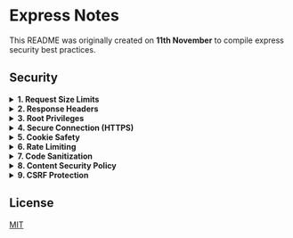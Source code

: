 # Express Notes

This README was originally created on **11th November** to compile express security best practices.

## Security

<details>
<summary><b>1. Request Size Limits</b></summary>
<p>

* Hackers can send large data <code style="color:#ca3433;">500 MB - 1 GB</code> as request bodies.
* Since express buffers request bodies and parses it into meaningful data structures, large request bodies can crash the single-thread (*as it stays in memory while the request is being fulfilled*).
* To resolve this issue, add the express middlewares:

```javascript
// Content-Type: X-www-url-formencoded
app.use(express.urlencoded({ limit: "1kb" }))

// Content-Type: application/json
app.use(express.json({ limit: "1kb" }))

// Content-Type: multipart/form-data
// Essentially for uploading files
app.use(express.multipart({ limit: "100mb" })

// Other Data
// This has to be the last "limit" middleware
// otherwise, the rest won't be caught
app.use(express.limit("2kb"))
```

* If the request bodies violate the imposed limit, a ``413 Payload Too Large`` response will be sent.

</p>
</details>

<details>
<summary><b>2. Response Headers</b></summary>
<p>

* Internal implementation of the server can be disclosed in the response headers:

```javascript
// Hackers can check for exploits applicable 
// to the specific server or framework

X-Powered-By: "Express"
Server: "nginx/1.6.2"
```

* To resolve this issue, install the helmet package,

```javascript
npm install helmet
```

And set the following headers in the least:

```javascript
// prevents clickjacking (opening of pages in iframes)
app.use(helmet.frameguard())

// prevents the browser from caching and storing the page
app.use(helmet.noCache())

// lets us set a whitelist of domains that can load resources
app.use(helmet.contentSecurityPolicy())

// allow communication in HTTPS only
app.use(helmet.hsts())

// Enables X-XSS-Protection header, for basic Cross Site Scripting
// protection
app.use(helmet.xssFilter())

// Keeps browser from sniffing mimetypes
app.use(helmet.noSniff())
```

</p>
</details>

<details>
<summary><b>3. Root Privileges</b></summary>
<p>

> **DO NOT DO IT!!**

* Developers can attain root privileges to access ports below 1024.
* Or in the event of a 3rd party package failing to run without root privileges.
* In the event of a hacker hacking the application, he/she will have ***total access to the machine***, and do as he/she pleases

</p>
</details>

<details>
<summary><b>4. Secure Connection (HTTPS)</b></summary>
<p>

* The first step in creating a secured server using express is to obtain certificate and a signed key. This can be done using [openssl](https://nodejs.org/en/knowledge/HTTP/servers/how-to-create-a-HTTPS-server/)
* After you've obtained the ``key.pem`` and the ``cert.pem``, include them (by using the <span style="color:#ca3433;">fs</span> module) in an <span style="color:#ca3433;">options</span> object, that will be passed to the ``https`` server. 

```javascript
const options = {
  key: fs.readFileSync('key.pem'),
  cert: fs.readFileSync('cert.pem'),
  honorCipherOrder: true,
  ciphers: "<mention-cipher-here",
  handshakeTimeout: 5000,
  secureOptions: "<mention-ssl-options-here>"
}
```

* Pass <code style="color:#ca3433;">options</code> and the express <code style="color:#ca3433;">app</code> to the <code style="color:#ca3433;">https.createServer()</code> function and proceed to listen as usual.

More information on options can be found on the **http**, **https** and **tls** guides of the [nodejs api](https://nodejs.org/api/).
</p>
</details>

<details>
<summary><b>5. Cookie Safety</b></summary>
<p>

* Cookies are usually sent in plaintext. [Here](https://expressjs.com/en/5x/api.html#res.cookie) is a list of options that the <code style="color:#ca3433;">res.cookie(key, value[, options])</code> can take.
* Specifically, <code style="color:#ca3433;">secure: true</code> and <code style="color:#ca3433;">httpOnly: true</code> are important.
* Secure key mandates that the cookie is to be used by **https endpoints only**
* HttpOnly key mandates that client-side access to cookies is restricted, so malicious code (XSS attack) won't have access to information in the cookies

</p>
</details>

<details>
<summary><b>6. Rate Limiting</b></summary>
<p>

* Rate limiting can prevent brute force attacks by a large extent
* Essentially blocks all request calls by sending back a <code style="color:#ca3433;">429 Too Many Requets</code> response once a certain number of failed attempts has taken place
* There are several npm packages that can assist with ratelimiting. Suggest one is:

```javascript
npm install ratelimiter
```

* [Here](https://cloud.google.com/solutions/rate-limiting-strategies-techniques#techniques-enforcing-rate-limits) is how rate-limiting works (algorithm-wise)

</p>
</details>

<details>
<summary><b>7. Code Sanitization</b></summary>
<p>

* **XSS Attacks** are client-side attacks that occur due to the injection of malicious scripts/code
* Malicious code injected in the browser can gain access to  confidential information stored in cookies, localStorages or sessionStorages
* Absence of code sanitization can lead to Reflected/Stored XSS attacks.
* Use of validators such as ``express-validator`` can assist in preventing such attacks

```javascript
npm install express-validator
```

And use it as such:

```javascript
const { body } = require("express-validator");

// escape() essentially replaces <, >, &, ', " and / with HTML entities
app.post("/user", body().escape())
```

* ``xss-filters`` is another package that can assist with the prevention of Cross Site Scripting (XSS) attacks.

</p>
</details>

<details>
<summary><b>8. Content Security Policy</b></summary>
<p>

* One way to prevent XSS attacks is to set the ``Content-Security-Policy`` header
* Setting values for ``default-src`` and ``script-src`` will make sure that scripts run in the browser belong to the list of values
* ``helmet`` helps in setting the CSP header. Check it [here](https://www.npmjs.com/package/helmet#reference) within the CSP collapsible

```javascript
// The destructure is essential as it sets the defaults
app.use(
  helmet.contentSecurityPolicy({
    directives: {
      ...helmet.contentSecurityPolicy.getDefaultDirectives(),
      "script-src": ["'self'", "*.example.com"],
      "default-src": ["'self'", "*.ourdomain.com"]
    },
  })
);
```

</p>
</details>

<details>
<summary><b>9. CSRF Protection</b></summary>
<p>

* Cross Site Request Forgery is a form of attack where false requests are made from an authenticated user's browser.
* The logic behind preventing CSRF attacks is to use an **anti-csrf** token, that will be generated every time the form loads. This token will be sent to the server with each request. All request without the token will throw 403 errors.
* The ``csruf`` module helps in implementing CSRF protection. Go through it's [npm page](https://www.npmjs.com/package/csurf) to learn more.
* Focus on the **SPA** topic in the page.

</p>
</details>

## License

[MIT](https://choosealicense.com/licenses/mit/)
